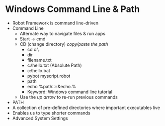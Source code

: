 # Windows Command Line & Path
- Robot Framework is command line-driven
- Command Line
  - Alternate way to navigate files & run apps
  - Start -> cmd
  - CD (change directory) *copy/paste the path*
    - cd c:\
    - dir
    - filename.txt
    - c:\hello.txt (Absolute Path)
    - c:\hello.bat
    - pybot myscript.robot
    - path
    - echo %path::=&echo.%
    - Keyword: Windows command line tutorial
  - Use the *up arrow* to re-run previous commands
- PATH
 - A collection of pre-defined directories where important executables live
 - Enables us to type shorter commands
 - Advanced System Settings
